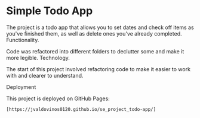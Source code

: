 # Simple Todo App

The project is a todo app that allows you to set dates and check off items as you've finished them, as well as delete ones you've already completed.
Functionality.

Code was refactored into different folders to declutter some and make it more legible.
Technology.

The start of this project involved refactoring code to make it easier to work with and clearer to understand.

Deployment

This project is deployed on GitHub Pages:

    [https://jvaldovinos0120.github.io/se_project_todo-app/]

